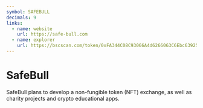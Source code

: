 ```yaml
---
symbol: SAFEBULL
decimals: 9
links:
  - name: website
    url: https://safe-bull.com
  - name: explorer
    url: https://bscscan.com/token/0xFA344C08C93066A4d6266063C6Ebc63925a18467
---
```


# SafeBull

SafeBull plans to develop a non-fungible token (NFT) exchange, as well as charity projects and crypto educational apps.
